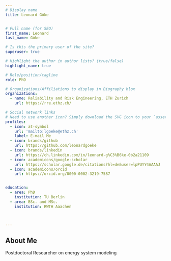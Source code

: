```yaml
---
# Display name
title: Leonard Göke 


# Full name (for SEO)
first_name: Leonard
last_name: Göke

# Is this the primary user of the site?
superuser: true

# Highlight the author in author lists? (true/false)
highlight_name: true

# Role/position/tagline
role: PhD

# Organizations/Affiliations to display in Biography blox
organizations:
  - name: Reliability and Risk Engineering, ETH Zurich
    url: https://rre.ethz.ch/

# Social network links
# Need to use another icon? Simply download the SVG icon to your `assets/media/icons/` folder.
profiles:
  - icon: at-symbol
    url: 'mailto:lgoeke@ethz.ch'
    label: E-mail Me
  - icon: brands/github
    url: https://github.com/leonardgoeke
  - icon: brands/linkedin
    url: https://ch.linkedin.com/in/leonard-g%C3%B6ke-0b2a21109
  - icon: academicons/google-scholar
    url: https://scholar.google.de/citations?hl=de&user=lpPUYY4AAAAJ
  - icon: academicons/orcid
    url: https://orcid.org/0000-0002-3219-7587


education:
  - area: PhD
    institution: TU Berlin
  - area: BSc. and MSc.
    institution: RWTH Aaachen



---
```


## About Me

Postdoctoral Researcher on energy system modeling